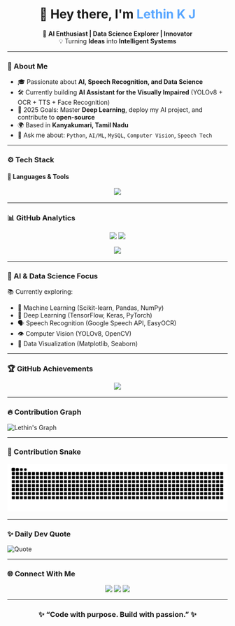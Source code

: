<!-- Profile Header -->
<h1 align="center">👋 Hey there, I'm <span style="color:#58a6ff;">Lethin K J</span></h1>

<p align="center">
🚀 <b>AI Enthusiast | Data Science Explorer | Innovator</b>  
<br>
💡 Turning <b>Ideas</b> into <b>Intelligent Systems</b>  
</p>

---

### 🧠 About Me  
- 🎓 Passionate about **AI, Speech Recognition, and Data Science**  
- 🛠️ Currently building **AI Assistant for the Visually Impaired** (YOLOv8 + OCR + TTS + Face Recognition)  
- 🎯 2025 Goals: Master **Deep Learning**, deploy my AI project, and contribute to **open-source**  
- 🌍 Based in **Kanyakumari, Tamil Nadu**  
- 💬 Ask me about: `Python`, `AI/ML`, `MySQL`, `Computer Vision`, `Speech Tech`

---

### ⚙️ Tech Stack  

#### 🧩 Languages & Tools
<p align="center">
<img src="https://skillicons.dev/icons?i=python,mysql,sqlite,github,git,html,css,js,java,vscode,figma,linux" />
</p>

---

### 📊 GitHub Analytics  

<p align="center">
  <img src="https://github-readme-stats.vercel.app/api?username=lethinkj&show_icons=true&theme=tokyonight&hide_border=false&include_all_commits=true&count_private=true" height="180em" />
  <img src="https://github-readme-stats.vercel.app/api/top-langs/?username=lethinkj&layout=compact&theme=tokyonight&hide_border=false" height="180em" />
</p>

<p align="center">
  <img src="https://streak-stats.demolab.com/?user=lethinkj&theme=tokyonight&hide_border=false" height="180em" />
</p>

---

### 🧬 AI & Data Science Focus  
📚 Currently exploring:
- 🤖 Machine Learning (Scikit-learn, Pandas, NumPy)
- 🧠 Deep Learning (TensorFlow, Keras, PyTorch)
- 🗣️ Speech Recognition (Google Speech API, EasyOCR)
- 👁️ Computer Vision (YOLOv8, OpenCV)
- 🧩 Data Visualization (Matplotlib, Seaborn)

---

### 🏆 GitHub Achievements  
<p align="center">
  <img src="https://github-profile-trophy.vercel.app/?username=lethinkj&theme=tokyonight&no-frame=true&row=1&margin-w=15" />
</p>

---

### 🔥 Contribution Graph
![Lethin's Graph](https://github-readme-activity-graph.vercel.app/graph?username=lethinkj&theme=tokyo-night)

---

### 🐍 Contribution Snake  
![Snake animation](https://github.com/lethinkj/lethinkj/blob/output/github-contribution-grid-snake.svg)

---

### ✨ Daily Dev Quote  
![Quote](https://quotes-github-readme.vercel.app/api?type=horizontal&theme=tokyonight)

---

### 🌐 Connect With Me  
<p align="center">
  <a href="mailto:kjlethin24@gmail.com"><img src="https://img.shields.io/badge/Gmail-D14836?logo=gmail&logoColor=white" /></a>
  <a href="https://www.linkedin.com/in/lethinkj"><img src="https://img.shields.io/badge/LinkedIn-0077B5?logo=linkedin&logoColor=white" /></a>
  <a href="https://github.com/lethinkj"><img src="https://img.shields.io/badge/GitHub-181717?logo=github&logoColor=white" /></a>
</p>

---

<h3 align="center">✨ “Code with purpose. Build with passion.” ✨</h3>
